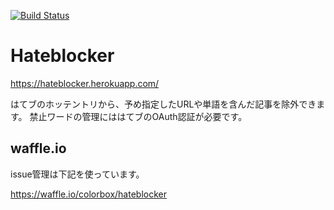

[![Build Status](https://travis-ci.org/colorbox/hateblocker.svg?branch=master)](https://travis-ci.org/colorbox/hateblocker)


# Hateblocker

https://hateblocker.herokuapp.com/

はてブのホッテントリから、予め指定したURLや単語を含んだ記事を除外できます。
禁止ワードの管理にははてブのOAuth認証が必要です。

## waffle.io

issue管理は下記を使っています。

https://waffle.io/colorbox/hateblocker


